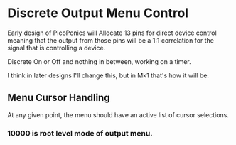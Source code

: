 # Discrete Output Menu Control

Early design of PicoPonics will Allocate 13 pins for direct device control
meaning that the output from those pins will be a 1:1 correlation for the
signal that is controlling a device.

Discrete On or Off and nothing in between, working on a timer.

I think in later designs I'll change this, but in Mk1 that's how it will be.


## Menu Cursor Handling
At any given point, the menu should have an active list of cursor selections.

### 10000 is root level mode of output menu.

